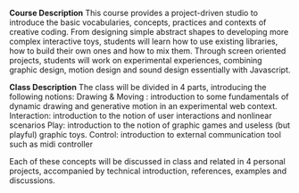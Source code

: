 <b>Course Description</b>
This course provides a project-driven studio to introduce the basic vocabularies, concepts, practices and contexts of creative coding. From designing simple abstract shapes to developing more complex interactive toys, students will learn how to use existing libraries, how to build their own ones and how to mix them. Through screen oriented projects, students will work on experimental experiences, combining graphic design, motion design and sound design essentially with Javascript.

<b>Class Description</b>
The class will be divided in 4 parts, introducing the following notions:
Drawing & Moving : introduction to some fundamentals of dynamic drawing and generative motion in an experimental web context. 
Interaction: introduction to the notion of user interactions and nonlinear scenarios
Play: introduction to the notion of graphic games and useless (but playful) graphic toys. 
Control: introduction to external communication tool such as midi controller

Each of these concepts will be discussed in class and related in 4 personal projects, accompanied by technical introduction, references, examples and discussions.